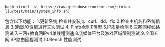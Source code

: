 ```
bash <(curl -sL https://raw.githubusercontent.com/sinian-liu/test/main/system_info.sh)
```
包含以下功能：
1.更新系统,检查并安装jq、curl、dd、fio
2.检查主机名和系统信息
3.硬盘I/O性能进行三次测试
4.IPinfo检测IP类型
5.IP质量检测
6.三网回程线路测试
7.三网+教育网IPv4单线程测速
8.流媒体平台及游戏区域限制测试
9.全国五网ISP路由回程测试
10.Bench 性能测试
